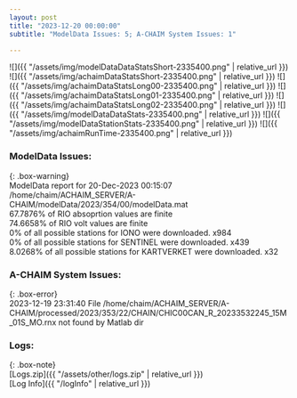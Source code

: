 ```yaml
---
layout: post
title: "2023-12-20 00:00:00"
subtitle: "ModelData Issues: 5; A-CHAIM System Issues: 1"

---
```


![]({{ "/assets/img/modelDataDataStatsShort-2335400.png" | relative_url }})
![]({{ "/assets/img/achaimDataStatsShort-2335400.png" | relative_url }})
![]({{ "/assets/img/achaimDataStatsLong00-2335400.png" | relative_url }})
![]({{ "/assets/img/achaimDataStatsLong01-2335400.png" | relative_url }})
![]({{ "/assets/img/achaimDataStatsLong02-2335400.png" | relative_url }})
![]({{ "/assets/img/modelDataDataStats-2335400.png" | relative_url }})
![]({{ "/assets/img/modelDataStationStats-2335400.png" | relative_url }})
![]({{ "/assets/img/achaimRunTime-2335400.png" | relative_url }})


### ModelData Issues:  
  
{: .box-warning}  
 ModelData report for 20-Dec-2023 00:15:07   
 /home/chaim/ACHAIM_SERVER/A-CHAIM/modelData/2023/354/00/modelData.mat   
 67.7876% of RIO absoprtion values are finite   
 74.6658% of RIO volt values are finite   
 0% of all possible stations for IONO were downloaded. x984   
 0% of all possible stations for SENTINEL were downloaded. x439   
 8.0268% of all possible stations for KARTVERKET were downloaded. x32   
  
### A-CHAIM System Issues:  
  
{: .box-error}  
2023-12-19 23:31:40 File /home/chaim/ACHAIM_SERVER/A-CHAIM/processed/2023/353/22/CHAIN/CHIC00CAN_R_20233532245_15M_01S_MO.rnx not found by Matlab dir  

### Logs:  
  
{: .box-note}  
[Logs.zip]({{ "/assets/other/logs.zip" | relative_url }})  
[Log Info]({{ "/logInfo" | relative_url }})  
